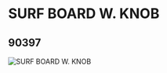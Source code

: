 # SURF BOARD  W. KNOB
## 90397
![SURF BOARD  W. KNOB](https://lc-www-live-s.legocdn.com/media/bricks/5/2/6003734.jpg)